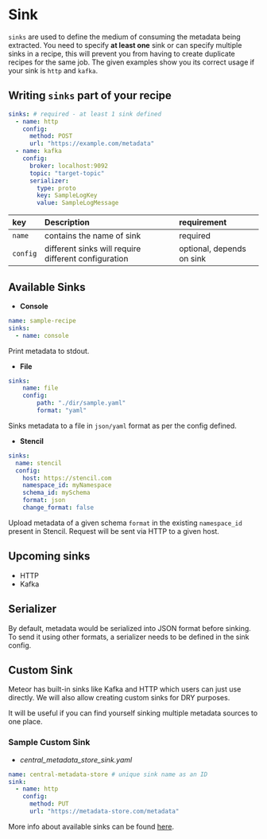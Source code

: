 # Sink

`sinks` are used to define the medium of consuming the metadata being extracted. You need to specify **at least one** sink or can specify multiple sinks in a recipe, this will prevent you from having to create duplicate recipes for the same job. The given examples show you its correct usage if your sink is `http` and `kafka`.

## Writing `sinks` part of your recipe

```yaml
sinks: # required - at least 1 sink defined
  - name: http
    config:
      method: POST
      url: "https://example.com/metadata"
  - name: kafka
    config:
      broker: localhost:9092
      topic: "target-topic"
      serializer:
        type: proto
        key: SampleLogKey
        value: SampleLogMessage
```

| key | Description | requirement |
| :--- | :--- | :--- |
| `name` | contains the name of sink | required |
| `config` | different sinks will require different configuration | optional, depends on sink |

## Available Sinks

* **Console**

```yaml
name: sample-recipe
sinks:
  - name: console
```

Print metadata to stdout.

* **File**

```yaml
sinks:
    name: file
    config:
        path: "./dir/sample.yaml"
        format: "yaml"
```
Sinks metadata to a file in `json/yaml` format as per the config defined.

* **Stencil**

```yaml
sinks:
  name: stencil
  config:
    host: https://stencil.com
    namespace_id: myNamespace
    schema_id: mySchema
    format: json
    change_format: false
```

Upload metadata of a given schema `format` in the existing `namespace_id` present in Stencil. Request will be sent via HTTP to a given host.

## Upcoming sinks

* HTTP
* Kafka

## Serializer

By default, metadata would be serialized into JSON format before sinking. To send it using other formats, a serializer needs to be defined in the sink config.

## Custom Sink

Meteor has built-in sinks like Kafka and HTTP which users can just use directly. We will also allow creating custom sinks for DRY purposes.

It will be useful if you can find yourself sinking multiple metadata sources to one place.

### Sample Custom Sink

* _central\_metadata\_store\_sink.yaml_

```yaml
name: central-metadata-store # unique sink name as an ID
sink:
  - name: http
    config:
      method: PUT
      url: "https://metadata-store.com/metadata"
```

More info about available sinks can be found [here](../reference/sinks.md).
